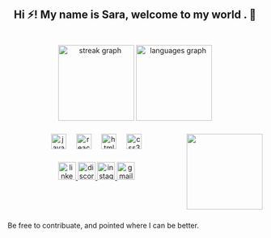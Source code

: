<br clear="both">

<h2 align="center">Hi ⚡! My name is Sara, welcome to my world .  👾</h2>

###

<br clear="both">

<div align="center">
  <img src="https://streak-stats.demolab.com?user=SaraCunhha&locale=en&mode=daily&theme=dracula&hide_border=false&border_radius=5" height="150" alt="streak graph"  />
  <img src="https://github-readme-stats.vercel.app/api/top-langs?username=SaraCunhha&locale=en&hide_title=false&layout=compact&card_width=320&langs_count=5&theme=dracula&hide_border=false" height="150" alt="languages graph"  />
</div>

###

<img align="right" height="150" src="https://media.giphy.com/media/vmQAsNXEgvItJxpgL4/giphy.gif?cid=ecf05e47gpe3pvuw96si99c6gch1yjor6lsdraeiweogfpfi&ep=v1_gifs_search&rid=giphy.gif&ct=g"  />

###

<div align="center">
  <img src="https://cdn.jsdelivr.net/gh/devicons/devicon/icons/javascript/javascript-original.svg" height="30" alt="javascript logo"  />
  <img width="12" />
  <img src="https://cdn.jsdelivr.net/gh/devicons/devicon/icons/react/react-original.svg" height="30" alt="react logo"  />
  <img width="12" />
  <img src="https://cdn.jsdelivr.net/gh/devicons/devicon/icons/html5/html5-plain.svg" height="30" alt="html5 logo"  />
  <img width="12" />
  <img src="https://cdn.jsdelivr.net/gh/devicons/devicon/icons/css3/css3-original.svg" height="30" alt="css3 logo"  />
</div>

###

<div align="center">
  <a href="https://www.linkedin.com/in/sara-cunha-1036a6131/" target="_blank">
    <img src="https://img.shields.io/static/v1?message=LinkedIn&logo=linkedin&label=&color=0077B5&logoColor=white&labelColor=#C36DD3&style=for-the-badge" height="35" alt="linkedin logo"  />
  </a>
  <a href="https://discord.com/channels/@me" target="_blank">
    <img src="https://img.shields.io/static/v1?message=Discord&logo=discord&label=&color=7289DA&logoColor=white&labelColor=#C36DD3&style=for-the-badge" height="35" alt="discord logo"  />
  </a>
  <a href="https://www.instagram.com/saracunhha?igsh=Zmx3dzV0amI4YjQ3" target="_blank">
    <img src="https://img.shields.io/static/v1?message=Instagram&logo=instagram&label=&color=E4405F&logoColor=white&labelColor=#C36DD3&style=for-the-badge" height="35" alt="instagram logo"  />
  </a>
  <a href="sara.cunhha@gmail.com" target="_blank">
    <img src="https://img.shields.io/static/v1?message=Gmail&logo=gmail&label=&color=D14836&logoColor=white&labelColor=#C36DD3&style=for-the-badge" height="35" alt="gmail logo"  />
  </a>
</div>

###

<br clear="both">


###

<p align="left">Be free to contribuate, and pointed where I can be better.</p>

###

<p align="left"></p>

###
